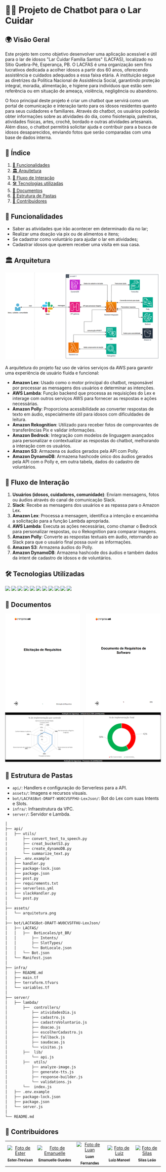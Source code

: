 # 🤖👴 Projeto de Chatbot para o Lar Cuidar

## 🌍 Visão Geral

Este projeto tem como objetivo desenvolver uma aplicação acessível e útil para o lar de idosos "Lar Cuidar Família Santos" (LACFAS), localizado no Sítio Quebra-Pé, Esperança, PB. O LACFAS é uma organização sem fins lucrativos dedicada a acolher idosos a partir dos 60 anos, oferecendo assistência e cuidados adequados a essa faixa etária. A instituição segue as diretrizes da Política Nacional de Assistência Social, garantindo proteção integral, moradia, alimentação, e higiene para indivíduos que estão sem referência ou em situação de ameaça, violência, negligência ou abandono.

O foco principal deste projeto é criar um chatbot que servirá como um portal de comunicação e interação tanto para os idosos residentes quanto para seus cuidadores e familiares. Através do chatbot, os usuários poderão obter informações sobre as atividades do dia, como fisioterapia, palestras, atividades físicas, artes, crochê, bordado e outras atividades artesanais. Além disso, o chatbot permitirá solicitar ajuda e contribuir para a busca de idosos desaparecidos, enviando fotos que serão comparadas com uma base de dados interna.

## 📖 Índice

1. [🚀 Funcionalidades](#-funcionalidades)
2. [🏛️ Arquitetura](#️-arquitetura)
3. [🔄 Fluxo de Interação](#-fluxo-de-interação)
4. [🛠️ Tecnologias utilizadas](#️-tecnologias-utilizadas)
5. [📝 Documentos](#️-documentos)
6. [🧱 Estrutura de Pastas](#-estrutura-de-pastas)
7. [👥 Contribuidores](#-contribuidores)


## 🚀 Funcionalidades

- Saber as atividades que irão acontecer em determinado dia no lar;
- Realizar uma doação via pix ou de alimentos e itens;
- Se cadastrar como voluntário para ajudar o lar em atividades;
- Cadastrar idosos que querem receber uma visita em sua casa.

## 🏛️ Arquitetura

![alt text](assets/arquitetura.png)

A arquitetura do projeto faz uso de vários serviços da AWS para garantir uma experiência de usuário fluida e funcional:

- **Amazon Lex**: Usado como o motor principal do chatbot, responsável por processar as mensagens dos usuários e determinar as intenções.
- **AWS Lambda**: Função backend que processa as requisições do Lex e interage com outros serviços AWS para fornecer as respostas e ações necessárias.
- **Amazon Polly**: Proporciona acessibilidade ao converter respostas de texto em áudio, especialmente útil para idosos com dificuldades de leitura.
- **Amazon Rekognition**: Utilizado para receber fotos de comprovantes de transferências Pix e validar informações.
- **Amazon Bedrock**: Integração com modelos de linguagem avançados para personalizar e contextualizar as respostas do chatbot, melhorando a interação com os usuários.
- **Amazon S3**: Armazena os áudios gerados pela API com Polly.
- **Amazon DynamoDB**: Armazena hashcode único dos áudios gerados pela API com o Polly e, em outra tabela, dados do cadastro de voluntários.

## 🔄 Fluxo de Interação

1. **Usuários (idosos, cuidadores, comunidade)**: Enviam mensagens, fotos ou áudios através do canal de comunicação Slack.
2. **Slack**: Recebe as mensagens dos usuários e as repassa para o Amazon Lex.
3. **Amazon Lex**: Processa a mensagem, identifica a intenção e encaminha a solicitação para a função Lambda apropriada.
4. **AWS Lambda**: Executa as ações necessárias, como chamar o Bedrock para personalizar respostas, ou o Rekognition para comparar imagens.
5. **Amazon Polly**: Converte as respostas textuais em áudio, retornando ao Slack para que o usuário final possa ouvir as informações.
6. **Amazon S3**: Armazena áudios do Polly.
7. **Amazon DynamoDB**: Armazena hashcode dos áudios e também dados da intent de cadastro de idosos e de voluntários.

## 🛠 Tecnologias Utilizadas

<div>
  <img src="https://img.shields.io/badge/Python-3776AB?style=for-the-badge&logo=python&logoColor=white" />
  <img src="https://img.shields.io/badge/JavaScript-FF9911?style=for-the-badge&logo=javascript&logoColor=white" />
  <img src="https://img.shields.io/badge/Slack-4A154B?style=for-the-badge&logo=slack&logoColor=white" />
   <img src="https://img.shields.io/badge/Serverless-000000?style=for-the-badge&logo=serverless&logoColor=white" />
  <img src="https://img.shields.io/badge/AWS_Lambda-FF9900?style=for-the-badge&logo=amazon&logoColor=white" />
  <img src="https://img.shields.io/badge/Amazon_S3-569A31?style=for-the-badge&logo=amazons3&logoColor=white" />
  <img src="https://img.shields.io/badge/Amazon_DynamoDB-4053D6?style=for-the-badge&logo=amazondynamodb&logoColor=white" />
  <img src="https://img.shields.io/badge/Amazon_Lex-009999?style=for-the-badge&logo=amazon&logoColor=white" />
    <img src="https://img.shields.io/badge/Amazon_Bedrock-009999?style=for-the-badge&logo=amazon&logoColor=white" />
  <img src="https://img.shields.io/badge/Amazon_Polly-009999?style=for-the-badge&logo=amazon&logoColor=white" />
  <img src="https://img.shields.io/badge/Amazon_Rekognition-009999?style=for-the-badge&logo=amazon&logoColor=white" />

</div>

## 📝 Documentos 

  <div style="display: flex; justify-content: space-between;">
    <a href="assets/Elicitação de Requisitos.pdf" style="width:48%">
      <img src="assets/ELR.png" alt="ELR"/>
    </a>
    <a href="assets/Documento de Requisitos de Software - DRS.pdf" style="width:48%">
      <img src="assets/DRS.png" alt="DRS" />
    </a>
  </div>

  <a href="assets/Avaliação de Segurança - LACFAS(Infraestrutura AWS).csv">
    <img src="assets/ciberseguranca.png" alt="Cibersegurança"/>
  </a>


## 🧱 Estrutura de Pastas 

- `api/`: Handlers e configuração do Serverless para a API.
- `assets/`: Imagens e recursos visuais.
- `bot/LACFASBot-DRAFT-WU0CVSFFHU-LexJson/`: Bot do Lex com suas Intents e Slots.
- `infra/`: Infraestrutura da VPC.
- `server/`: Servidor e Lambda.

```
│
├── api/
|   ├── utils/
|       ├── convert_text_to_speech.py
|       ├── creat_bucketS3.py
|       ├── create_dynamoDB.py
|       └── summarize_text.py
│   ├── .env.example
│   ├── handler.py
│   ├── package-lock.json
│   ├── package.json
|   ├── post.py
|   ├── requirements.txt
|   ├── serverless.yml
|   ├── slackHandler.py
|   └── post.py
│
├── assets/
│   └── arquitetura.png
│
├── bot/LACFASBot-DRAFT-WU0CVSFFHU-LexJson/
│   ├── LACFAS/
│   │   ├──  BotLocales/pt_BR/
│   │       ├── Intents/
│   │       ├── SlotTypes/
│   │       └── BotLocale.json
│   │   └── Bot.json
│   └── Manifest.json
│
├── infra/
│   ├── README.md
│   ├── main.tf
│   ├── terraform.tfvars
│   └── variables.tf
│
├── server/
│   ├── lambda/
│       ├──  controllers/
│           ├── atividadesDia.js
│           ├── cadastro.js
│           ├── cadastroVoluntario.js
│           ├── doacao.js
│           ├── escolherCadastro.js
│           ├── fallback.js
│           ├── saudacao.js
│           └── visitas.js
│       ├──  lib/
│           └── api.js
│       ├──  utils/
│           ├── analyze-image.js
│           ├── generate-tts.js
│           ├── response-builder.js
│           └── validations.js
│       └──  index.js
│   ├── .env.example
│   ├── package-lock.json
│   ├── package.json
│   └── server.js
│
└── README.md

```
   
## 👥 Contribuidores
<table>
  <tr>
    <td align="center">
      <a href="https://github.com/estertrvs" title="GitHub">
        <img src="https://avatars.githubusercontent.com/u/141650957?v=4" width="100px;" alt="Foto de Ester"/><br>
        <sub>
          <b>Ester Trevisan</b>
        </sub>
      </a>
    </td>
    <td align="center">
      <a href="https://github.com/emanuelleGued" title="GitHub">
        <img src="https://avatars.githubusercontent.com/u/113402178?v=4" width="100px;" alt="Foto de Emanuelle"/><br>
        <sub>
          <b>Emanuelle Guedes</b>
        </sub>
      </a>
    </td>
    <td align="center">
      <a href="https://github.com/https-Luan-Fernandes" title="GitHub">
        <img src="https://avatars.githubusercontent.com/u/146275377?v=4" width="100px;" alt="Foto de Luan"/><br>
        <sub>
          <b>Luan Fernandes</b>
        </sub>
      </a>
    </td>
    <td align="center">
      <a href="https://github.com/LuizManoeldev" title="GitHub">
        <img src="https://avatars.githubusercontent.com/u/88911543?v=4" width="100px;" alt="Foto de Luiz"/><br>
        <sub>
          <b>Luiz Manoel</b>
        </sub>
      </a>
    </td>
    <td align="center">
      <a href="https://github.com/SilasLeao" title="GitHub">
        <img src="https://avatars.githubusercontent.com/u/89739174?v=4" width="100px;" alt="Foto de Silas"/><br>
        <sub>
          <b>Silas Leão</b>
        </sub>
      </a>
    </td>
  </tr>
</table>

